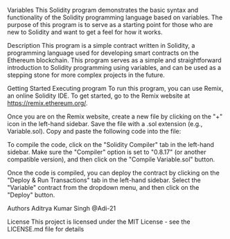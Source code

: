 Variables
This Solidity program demonstrates the basic syntax and functionality of the Solidity programming language based on variables. The purpose of this program is to serve as a starting point for those who are new to Solidity and want to get a feel for how it works.

Description
This program is a simple contract written in Solidity, a programming language used for developing smart contracts on the Ethereum blockchain. This program serves as a simple and straightforward introduction to Solidity programming using variables, and can be used as a stepping stone for more complex projects in the future.

Getting Started
Executing program
To run this program, you can use Remix, an online Solidity IDE. To get started, go to the Remix website at https://remix.ethereum.org/.

Once you are on the Remix website, create a new file by clicking on the "+" icon in the left-hand sidebar. Save the file with a .sol extension (e.g., Variable.sol). Copy and paste the following code into the file:

To compile the code, click on the "Solidity Compiler" tab in the left-hand sidebar. Make sure the "Compiler" option is set to "0.8.17" (or another compatible version), and then click on the "Compile Variable.sol" button.

Once the code is compiled, you can deploy the contract by clicking on the "Deploy & Run Transactions" tab in the left-hand sidebar. Select the "Variable" contract from the dropdown menu, and then click on the "Deploy" button.


Authors
Aditrya Kumar Singh
@Adi-21

License
This project is licensed under the MIT License - see the LICENSE.md file for details
